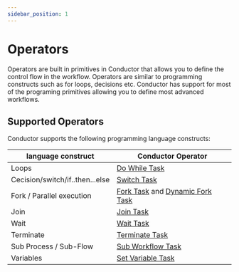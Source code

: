 ```yaml
---
sidebar_position: 1
---
```


# Operators

Operators are built in primitives in Conductor that allows you to define the control flow in the workflow.
Operators are similar to programming constructs such as for loops, decisions etc. 
Conductor has support for most of the programing primitives allowing you to define most advanced workflows.

## Supported Operators
Conductor supports the following programming language constructs: 

|language construct|Conductor Operator|
|---|---|
|Loops|[Do While Task](../../reference-docs/do-while-task)|
|Cecision/switch/if..then...else|[Switch Task](../../reference-docs/switch-task)|
|Fork / Parallel execution|[Fork Task](../../reference-docs/fork-task) and [Dynamic Fork Task](../../reference-docs/dynamic-fork-task)|
|Join|[Join Task](../../reference-docs/join-task)|
|Wait|[Wait Task](../../reference-docs/wait-task)|
|Terminate|[Terminate Task](../../reference-docs/terminate-task)|
|Sub Process / Sub-Flow|[Sub Workflow Task](../../reference-docs/sub-workflow-task)|
|Variables|[Set Variable Task](../../reference-docs/set-variable-task)|